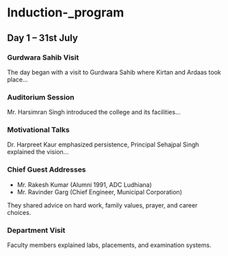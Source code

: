 # Induction-_program

## Day 1 – 31st July


### Gurdwara Sahib Visit
The day began with a visit to Gurdwara Sahib where Kirtan and Ardaas took place...

### Auditorium Session
Mr. Harsimran Singh introduced the college and its facilities...

### Motivational Talks
Dr. Harpreet Kaur emphasized persistence, Principal Sehajpal Singh explained the vision...

### Chief Guest Addresses
- Mr. Rakesh Kumar (Alumni 1991, ADC Ludhiana)
- Mr. Ravinder Garg (Chief Engineer, Municipal Corporation)

They shared advice on hard work, family values, prayer, and career choices.

### Department Visit
Faculty members explained labs, placements, and examination systems.
